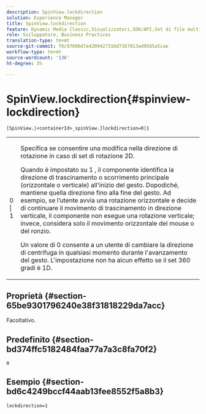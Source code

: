 ```yaml
---
description: SpinView.lockdirection
solution: Experience Manager
title: SpinView.lockdirection
feature: Dynamic Media Classic,Visualizzatori,SDK/API,Set di file multimediali diversi
role: Sviluppatore, Business Practices
translation-type: tm+mt
source-git-commit: f6c97606d7a4209427316d7367013ad9585a5cae
workflow-type: tm+mt
source-wordcount: '136'
ht-degree: 3%

---
```



# SpinView.lockdirection{#spinview-lockdirection}

`[SpinView.|<containerId>_spinView.]lockdirection=0|1`

<table id="table_18D47E7C6A2D4D68B94225CB621D5F7C"> 
 <tbody> 
  <tr> 
   <td colname="col1"> <p> <span class="codeph"> 0 | 1 </span> </p> </td> 
   <td colname="col2"> <p> Specifica se consentire una modifica nella direzione di rotazione in caso di set di rotazione 2D. </p> <p>Quando è impostato su <span class="codeph"> 1 </span>, il componente identifica la direzione di trascinamento o scorrimento principale (orizzontale o verticale) all'inizio del gesto. Dopodiché, mantiene quella direzione fino alla fine del gesto. Ad esempio, se l’utente avvia una rotazione orizzontale e decide di continuare il movimento di trascinamento in direzione verticale, il componente non esegue una rotazione verticale; invece, considera solo il movimento orizzontale del mouse o del ronzio. </p> <p>Un valore di <span class="codeph"> 0 </span> consente a un utente di cambiare la direzione di centrifuga in qualsiasi momento durante l'avanzamento del gesto. L'impostazione non ha alcun effetto se il set 360 gradi è 1D. </p> </td> 
  </tr> 
 </tbody> 
</table>

## Proprietà {#section-65be9301796240e38f31818229da7acc}

Facoltativo.

## Predefinito {#section-bd374ffc5182484faa77a7a3c8fa70f2}

`0`

## Esempio {#section-bd6c4249bccf44aab13fee8552f5a8b3}

`lockdirection=1`
